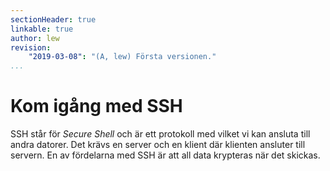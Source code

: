 ```yaml
---
sectionHeader: true
linkable: true
author: lew
revision:
    "2019-03-08": "(A, lew) Första versionen."
...
```

Kom igång med SSH
=======================

SSH står för *Secure Shell* och är ett protokoll med vilket vi kan ansluta till andra datorer. Det krävs en server och en klient där klienten ansluter till servern. En av fördelarna med SSH är att all data krypteras när det skickas.
